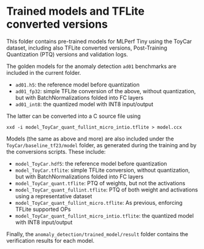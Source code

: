 # Trained models and TFLite converted versions

This folder contains pre-trained models for MLPerf Tiny using the ToyCar dataset, including also 
TFLite converted versions, Post-Training Quantization (PTQ) versions and validation logs.

The golden models for the anomaly detection `ad01` benchmarks are included in the current folder.
- `ad01.h5`: the reference model before quantization
- `ad01_fp32`: simple TFLite conversion of the above, without quantization, but with BatchNormalizations folded into FC layers
- `ad01_int8`: the quantized model with INT8 input/output

The latter can be converted into a C source file using
```
xxd -i model_ToyCar_quant_fullint_micro_intio.tflite > model.ccx
```

Models (the same as above and more) are also included under the `ToyCar/baseline_tf23/model` folder, as 
generated during the training and by the conversions scripts. These include:
- `model_ToyCar.hdf5`: the reference model before quantization
- `model_ToyCar.tflite`: simple TFLite conversion, without quantization, but with BatchNormalizations folded into FC layers
- `model_ToyCar_quant.tflite`: PTQ of weights, but not the activations
- `model_ToyCar_quant_fullint.tflite`: PTQ of both weight and activations using a representative dataset
- `model_ToyCar_quant_fullint_micro.tflite`: As previous, enforcing TFLite supported OPs
- `model_ToyCar_quant_fullint_micro_intio.tflite`: the quantized model with INT8 input/output

Finally, the `anomaly_detection/trained_model/result` folder contains the verification results for each model.
